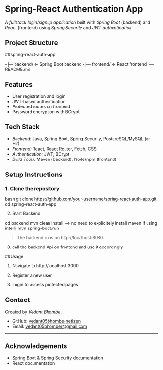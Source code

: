# Spring-React Authentication App

A *fullstack login/signup application* built with *Spring Boot* (backend) and *React* (frontend) using *Spring Security* and *JWT authentication*.

## Project Structure

##spring-react-auth-app

-├─ backend/       ← Spring Boot backend 
-├─ frontend/      ← React frontend └─ README.md

## Features

- User registration and login
- JWT-based authentication
- Protected routes on frontend
- Password encryption with BCrypt

## Tech Stack

- *Backend:* Java, Spring Boot, Spring Security, PostgreSQL/MySQL (or H2)
- *Frontend:* React, React Router, Fetch, CSS
- *Authentication:* JWT, BCrypt
- *Build Tools:* Maven (backend), Node/npm (frontend)

## Setup Instructions

### 1. Clone the repository

bash
git clone https://github.com/your-username/spring-react-auth-app.git
cd spring-react-auth-app


2. Start Backend

cd backend
mvn clean install  --> no need to explicitely install maven if using intellij
mvn spring-boot:run

> The backend runs on http://localhost:8080.
> 

3. call the backend Api on frontend and use it accordingly

##Usage

1. Navigate to http://localhost:3000


2. Register a new user


3. Login to access protected pages

## Contact

Created by *Vedant Bhombe*.  
- GitHub: [vedant05bhombe-netizen](https://github.com/vedant05bhombe-netizen)  
- Email: vedant05bhomber@gmail.com

---

## Acknowledgements

- Spring Boot & Spring Security documentation  
- React documentation  

   



